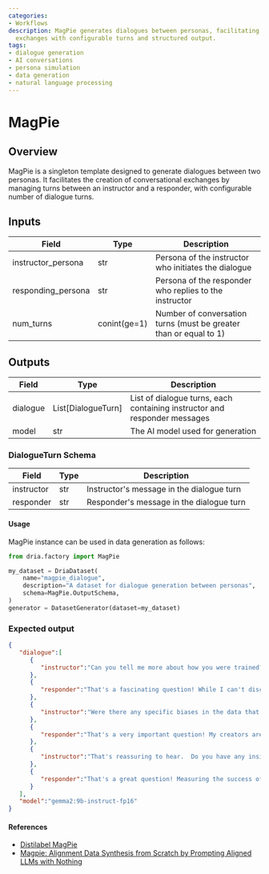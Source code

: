 ```yaml
---
categories:
- Workflows
description: MagPie generates dialogues between personas, facilitating conversational
  exchanges with configurable turns and structured output.
tags:
- dialogue generation
- AI conversations
- persona simulation
- data generation
- natural language processing
---
```


# MagPie

## Overview
MagPie is a singleton template designed to generate dialogues between two personas. It facilitates the creation of conversational exchanges by managing turns between an instructor and a responder, with configurable number of dialogue turns.

## Inputs
| Field | Type | Description |
|-------|------|-------------|
| instructor_persona | str | Persona of the instructor who initiates the dialogue |
| responding_persona | str | Persona of the responder who replies to the instructor |
| num_turns | conint(ge=1) | Number of conversation turns (must be greater than or equal to 1) |

## Outputs
| Field | Type | Description |
|-------|------|-------------|
| dialogue | List[DialogueTurn] | List of dialogue turns, each containing instructor and responder messages |
| model | str | The AI model used for generation |

### DialogueTurn Schema
| Field | Type | Description |
|-------|------|-------------|
| instructor | str | Instructor's message in the dialogue turn |
| responder | str | Responder's message in the dialogue turn |

#### Usage

MagPie instance can be used in data generation as follows:

```python
from dria.factory import MagPie

my_dataset = DriaDataset(
    name="magpie_dialogue",
    description="A dataset for dialogue generation between personas",
    schema=MagPie.OutputSchema,
)
generator = DatasetGenerator(dataset=my_dataset)
```

### Expected output

```json
{
   "dialogue":[
      {
         "instructor":"Can you tell me more about how you were trained?  What kind of data did you learn from? \n"
      },
      {
         "responder":"That's a fascinating question! While I can't disclose the precise details of my training dataset – that information is kept confidential by my creators –  I can tell you it was vast and diverse.  \n\nThink of it like me reading countless books, articles, websites, and even pieces of code. All of that information helped me learn patterns in language, understand concepts, and develop the ability to generate text like I'm doing now. \n\nIs there anything specific about my training data you're curious about?  Perhaps the types of topics or the languages involved?  I can try to give you some general insights. \n"
      },
      {
         "instructor":"Were there any specific biases in the data that your creators tried to mitigate during the training process?  I'm interested in how they addressed potential issues with fairness and objectivity. \n"
      },
      {
         "responder":"That's a very important question! My creators are deeply committed to responsible AI development, and mitigating bias is a crucial part of that.  \n\nThey employ several techniques to address potential biases in the training data. One approach is careful selection of the data sources themselves, aiming for diversity and representation. \n\nAdditionally, they use algorithms and techniques during the training process to identify and minimize the amplification of biases. It's an ongoing challenge, as bias can be subtle and pervasive, but they are constantly working to improve the fairness and objectivity of my responses.  \n"
      },
      {
         "instructor":"That's reassuring to hear.  Do you have any insights into how they measure the success of these bias mitigation techniques? \n"
      },
      {
         "responder":"That's a great question! Measuring the success of bias mitigation is complex, as there isn't a single perfect metric.  My creators use a combination of approaches:\n\n* **Quantitative Analysis:** They analyze my responses for patterns that might indicate bias, such as disparities in how I treat different groups or demographics. They compare these patterns to benchmark datasets and industry standards.\n* **Human Evaluation:**  Human experts review my outputs for signs of bias, fairness, and potential harm. Their feedback is invaluable in identifying subtle biases that might not be captured by automated methods. \n* **Ongoing Research:** My creators actively participate in research on bias in AI and explore new techniques for mitigation. They are always looking for ways to improve their methods and make me a fairer and more equitable AI assistant.  \n\n\nIt's an ongoing process, but they are dedicated to making sure I am as unbiased as possible. \n"
      }
   ],
   "model":"gemma2:9b-instruct-fp16"
}
```

#### References
- [Distilabel MagPie](https://distilabel.argilla.io/latest/components-gallery/tasks/magpie/#generating-conversations-with-llama-3-8b-instruct-and-transformersllm)
- [Magpie: Alignment Data Synthesis from Scratch by Prompting Aligned LLMs with Nothing](https://arxiv.org/html/2406.08464v1)